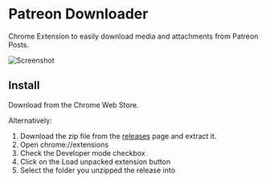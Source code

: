 # Patreon Downloader

Chrome Extension to easily download media and attachments from Patreon Posts.

![Screenshot](https://raw.githubusercontent.com/sneat/patreon-downloader/main/screenshot/screenshot.png "Screenshot")

## Install

Download from the Chrome Web Store.

Alternatively: 

1. Download the zip file from the [releases](https://github.com/sneat/patreon-downloader/releases/) page and extract it.
2. Open chrome://extensions
3. Check the Developer mode checkbox
4. Click on the Load unpacked extension button
5. Select the folder you unzipped the release into
